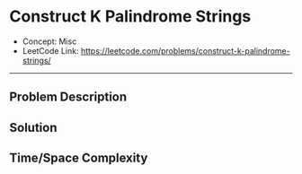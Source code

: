 # Construct K Palindrome Strings

- Concept: Misc
- LeetCode Link: https://leetcode.com/problems/construct-k-palindrome-strings/

---

## Problem Description

## Solution

## Time/Space Complexity

